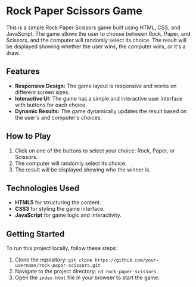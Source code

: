 # Rock Paper Scissors Game

This is a simple Rock Paper Scissors game built using HTML, CSS, and JavaScript. The game allows the user to choose between Rock, Paper, and Scissors, and the computer will randomly select its choice. The result will be displayed showing whether the user wins, the computer wins, or it's a draw.

## Features

- **Responsive Design:** The game layout is responsive and works on different screen sizes.
- **Interactive UI:** The game has a simple and interactive user interface with buttons for each choice.
- **Dynamic Results:** The game dynamically updates the result based on the user's and computer's choices.

## How to Play

1. Click on one of the buttons to select your choice: Rock, Paper, or Scissors.
2. The computer will randomly select its choice.
3. The result will be displayed showing who the winner is.

## Technologies Used

- **HTML5** for structuring the content.
- **CSS3** for styling the game interface.
- **JavaScript** for game logic and interactivity.

## Getting Started

To run this project locally, follow these steps:

1. Clone the repository: `git clone https://github.com/your-username/rock-paper-scissors.git`
2. Navigate to the project directory: `cd rock-paper-scissors`
3. Open the `index.html` file in your browser to start the game.

